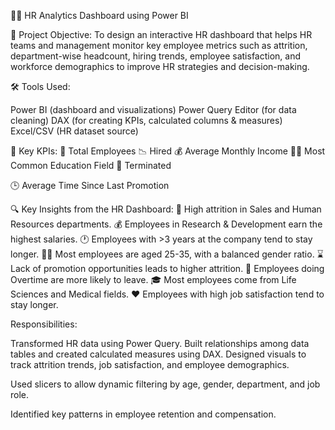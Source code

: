 👩‍💼 HR Analytics Dashboard using Power BI

🎯 Project Objective:
To design an interactive HR dashboard that helps HR teams and management monitor key employee metrics such as attrition, department-wise headcount, hiring trends, employee satisfaction, and workforce demographics to improve HR strategies and decision-making.

🛠️ Tools Used:

Power BI (dashboard and visualizations)
Power Query Editor (for data cleaning)
DAX (for creating KPIs, calculated columns & measures)
Excel/CSV (HR dataset source)

📌 Key KPIs:
👥 Total Employees
📉 Hired
💰 Average Monthly Income
🧑‍🎓 Most Common Education Field
📌 Terminated

🕒 Average Time Since Last Promotion

🔍 Key Insights from the HR Dashboard:
🔁 High attrition in Sales and Human Resources departments.
💰 Employees in Research & Development earn the highest salaries.
🕐 Employees with >3 years at the company tend to stay longer.
👩‍🦱 Most employees are aged 25-35, with a balanced gender ratio.
⌛ Lack of promotion opportunities leads to higher attrition.
💼 Employees doing Overtime are more likely to leave.
🎓 Most employees come from Life Sciences and Medical fields.
❤️ Employees with high job satisfaction tend to stay longer.


Responsibilities:

Transformed HR data using Power Query.
Built relationships among data tables and created calculated measures using DAX.
Designed visuals to track attrition trends, job satisfaction, and employee demographics.

Used slicers to allow dynamic filtering by age, gender, department, and job role.

Identified key patterns in employee retention and compensation.
